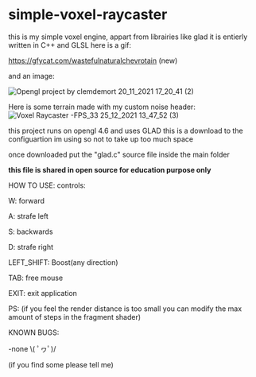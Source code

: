 # simple-voxel-raycaster
this is my simple voxel engine, appart from librairies like glad it is entierly written in C++ and GLSL
here is a gif:

https://gfycat.com/wastefulnaturalchevrotain  (new)

and an image:

![Opengl project by clemdemort 20_11_2021 17_20_41 (2)](https://user-images.githubusercontent.com/62178977/142733566-a9d9033a-6b66-4cd6-a611-4c3295ba39d0.png)

Here is some terrain made with my custom noise header:
![Voxel Raycaster -FPS_33 25_12_2021 13_47_52 (3)](https://user-images.githubusercontent.com/62178977/147385140-56d2ef92-f6be-41db-a79a-9b8430bb104d.png)


this project runs on opengl 4.6 and uses GLAD this is a download to the configuartion im using so not to take up too much space


once downloaded put the "glad.c" source file inside the main folder

**this file is shared in open source for education purpose only**

HOW TO USE:
controls: 

  W: forward

  A: strafe left

  S: backwards

  D: strafe right
  
  LEFT_SHIFT: Boost(any direction)

  TAB: free mouse
  
  EXIT: exit application
  
PS:
 (if you feel the render distance is too small you can modify the max amount of steps in the fragment shader)
 
 KNOWN BUGS:

 -none \\( ﾟヮﾟ)/

 (if you find some please tell me)

